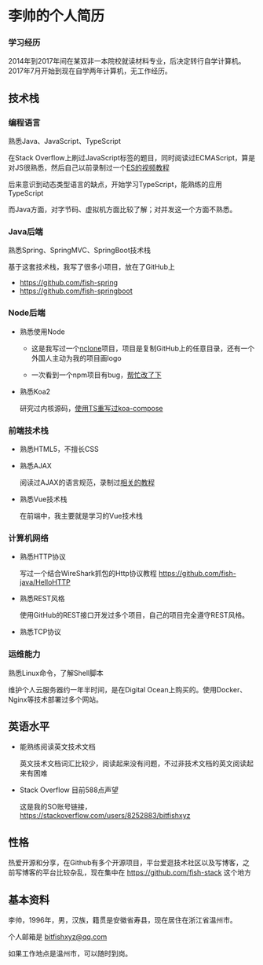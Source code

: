 # 李帅的个人简历

### 学习经历
2014年到2017年间在某双非一本院校就读材料专业，后决定转行自学计算机。2017年7月开始到现在自学两年计算机，无工作经历。

## 技术栈

### 编程语言
熟悉Java、JavaScript、TypeScript

在Stack Overflow上刷过JavaScript标签的题目，同时阅读过ECMAScript，算是对JS很熟悉，然后自己以前录制过一个[ES的视频教程](https://www.udemy.com/course/understand-javascript-with-ecmascript/learn/lecture/13019704#overview)

后来意识到动态类型语言的缺点，开始学习TypeScript，能熟练的应用TypeScript

而Java方面，对字节码、虚拟机方面比较了解；对并发这一个方面不熟悉。

### Java后端
熟悉Spring、SpringMVC、SpringBoot技术栈

基于这套技术栈，我写了很多小项目，放在了GitHub上
- https://github.com/fish-spring
- https://github.com/fish-springboot
  
### Node后端
- 熟悉使用Node

  - 这是我写过一个[nclone](https://github.com/saltfish666/nclone)项目，项目是复制GitHub上的任意目录，还有一个外国人主动为我的项目画logo
   
  - 一次看到一个npm项目有bug，[帮忙改了下](https://github.com/sindresorhus/shell-env/commit/f4676bf65cd45c058c207d94ca5d2c255b51d0f7)
  
- 熟悉Koa2
  
  研究过内核源码，[使用TS重写过koa-compose](https://github.com/fish-node/fn-onion)

### 前端技术栈

- 熟悉HTML5，不擅长CSS

- 熟悉AJAX

  阅读过AJAX的语言规范，录制过[相关的教程](https://www.udemy.com/course/ajaz-gitblog/learn/lecture/12993178#overview)

- 熟悉Vue技术栈

  在前端中，我主要就是学习的Vue技术栈
  

### 计算机网络
- 熟悉HTTP协议

  写过一个结合WireShark抓包的Http协议教程 https://github.com/fish-java/HelloHTTP
  
- 熟悉REST风格

  使用GitHub的REST接口开发过多个项目，自己的项目完全遵守REST风格。
  
- 熟悉TCP协议

### 运维能力
熟悉Linux命令，了解Shell脚本

维护个人云服务器约一年半时间，是在Digital Ocean上购买的。使用Docker、Nginx等技术部署过多个网站。
  
## 英语水平

- 能熟练阅读英文技术文档

  英文技术文档词汇比较少，阅读起来没有问题，不过非技术文档的英文阅读起来有困难
  

- Stack Overflow 目前588点声望
 
   这是我的SO账号链接，https://stackoverflow.com/users/8252883/bitfishxyz
  
  
## 性格
热爱开源和分享，在Github有多个开源项目，平台爱逛技术社区以及写博客，之前写博客的平台比较杂乱，现在集中在 https://github.com/fish-stack  这个地方


## 基本资料
李帅，1996年，男，汉族，籍贯是安徽省寿县，现在居住在浙江省温州市。

个人邮箱是  bitfishxyz@qq.com

如果工作地点是温州市，可以随时到岗。
